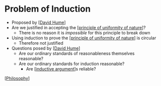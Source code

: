 # Problem of Induction

- Proposed by [[David Hume]]
- Are we justified in accepting the [[principle of uniformity of nature]]?
  - There is no reason it is _impossible_ for this principle to break down
- Using induction to prove the [[principle of uniformity of nature]] is circular
  - Therefore not justified
- Questions posed by [[David Hume]]
  - Are our ordinary standards of reasonableness themselves reasonable?
  - Are our ordinary standards for induction reasonable?
    - Are [[inductive argument]]s reliable?

[[Philosophy]]

[//begin]: # "Autogenerated link references for markdown compatibility"
[David Hume]: david-hume "David Hume"
[principle of uniformity of nature]: principle-of-uniformity-of-nature "Principle of Uniformity of Nature"
[inductive argument]: inductive-argument "Inductive Argument"
[Philosophy]: philosophy "Philosophy"
[//end]: # "Autogenerated link references"